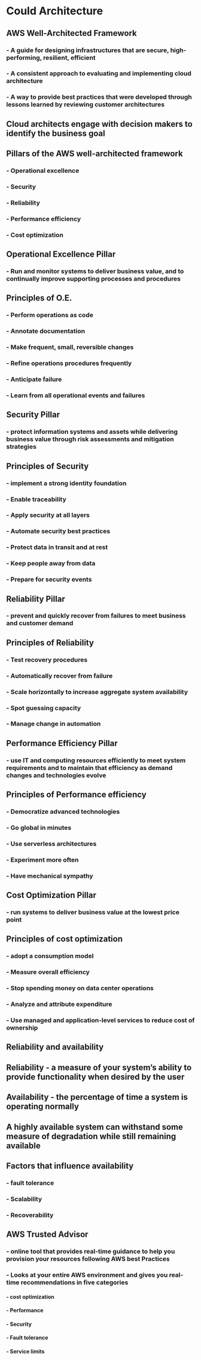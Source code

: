 # Could Architecture

## AWS Well-Architected Framework
### - A guide for designing infrastructures that are secure, high-performing, resilient, efficient
### - A consistent approach to evaluating and implementing cloud architecture
### - A way to provide best practices that were developed through lessons learned by reviewing customer architectures 

## Cloud architects engage with decision makers to identify the business goal

## Pillars of the AWS well-architected framework
### - Operational excellence
### - Security
### - Reliability
### - Performance efficiency
### - Cost optimization

## Operational Excellence Pillar
### - Run and monitor systems to deliver business value, and to continually improve supporting processes and procedures

## Principles of O.E.
### - Perform operations as code
### - Annotate documentation
### - Make frequent, small, reversible changes
### - Refine operations procedures frequently
### - Anticipate failure
### - Learn from all operational events and failures

## Security Pillar
### - protect information systems and assets while delivering business value through risk assessments and mitigation strategies 

## Principles of Security 
### - implement a strong identity foundation 
### - Enable traceability
### - Apply security at all layers
### - Automate security best practices
### - Protect data in transit and at rest
### - Keep people away from data
### - Prepare for security events

## Reliability Pillar
### - prevent and quickly recover from failures to meet business and customer demand

## Principles of Reliability
### - Test recovery procedures
### - Automatically recover from failure
### - Scale horizontally to increase aggregate system availability 
### - Spot guessing capacity
### - Manage change in automation

## Performance Efficiency Pillar
### - use IT and computing resources efficiently to meet system requirements and to maintain that efficiency as demand changes and technologies evolve

## Principles of Performance efficiency
### - Democratize advanced technologies
### - Go global in minutes
### - Use serverless architectures
### - Experiment more often
### - Have mechanical sympathy

## Cost Optimization Pillar
### - run systems to deliver business value at the lowest price point

## Principles of cost optimization
### - adopt a consumption model
### - Measure overall efficiency
### - Stop spending money on data center operations
### - Analyze and attribute expenditure
### - Use managed and application-level services to reduce cost of ownership

## Reliability and availability 

## Reliability - a measure of your system’s ability to provide functionality when desired by the user

## Availability - the percentage of time a system is operating normally 

## A highly available system can withstand some measure of degradation while still remaining available 

## Factors that influence availability 
### - fault tolerance 
### - Scalability 
### - Recoverability

## AWS Trusted Advisor

### - online tool that provides real-time guidance to help you provision your resources following AWS best Practices 
### - Looks at your entire AWS environment and gives you real-time recommendations in five categories 
  #### - cost optimization 
  #### - Performance
  #### - Security 
  #### - Fault tolerance
  #### - Service limits
